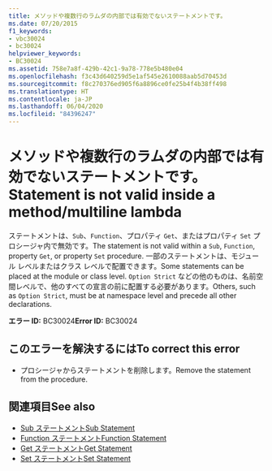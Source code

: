 ```yaml
---
title: メソッドや複数行のラムダの内部では有効でないステートメントです。
ms.date: 07/20/2015
f1_keywords:
- vbc30024
- bc30024
helpviewer_keywords:
- BC30024
ms.assetid: 758e7a8f-429b-42c1-9a78-778e5b480e04
ms.openlocfilehash: f3c43d640259d5e1af545e2610088aab5d70453d
ms.sourcegitcommit: f8c270376ed905f6a8896ce0fe25b4f4b38ff498
ms.translationtype: HT
ms.contentlocale: ja-JP
ms.lasthandoff: 06/04/2020
ms.locfileid: "84396247"
---
```

# <a name="statement-is-not-valid-inside-a-methodmultiline-lambda"></a><span data-ttu-id="3a38d-102">メソッドや複数行のラムダの内部では有効でないステートメントです。</span><span class="sxs-lookup"><span data-stu-id="3a38d-102">Statement is not valid inside a method/multiline lambda</span></span>
<span data-ttu-id="3a38d-103">ステートメントは、`Sub`、`Function`、プロパティ `Get`、またはプロパティ `Set` プロシージャ内で無効です。</span><span class="sxs-lookup"><span data-stu-id="3a38d-103">The statement is not valid within a `Sub`, `Function`, property `Get`, or property `Set` procedure.</span></span> <span data-ttu-id="3a38d-104">一部のステートメントは、モジュール レベルまたはクラス レベルで配置できます。</span><span class="sxs-lookup"><span data-stu-id="3a38d-104">Some statements can be placed at the module or class level.</span></span> <span data-ttu-id="3a38d-105">`Option Strict` などの他のものは、名前空間レベルで、他のすべての宣言の前に配置する必要があります。</span><span class="sxs-lookup"><span data-stu-id="3a38d-105">Others, such as `Option Strict`, must be at namespace level and precede all other declarations.</span></span>  
  
 <span data-ttu-id="3a38d-106">**エラー ID:** BC30024</span><span class="sxs-lookup"><span data-stu-id="3a38d-106">**Error ID:** BC30024</span></span>  
  
## <a name="to-correct-this-error"></a><span data-ttu-id="3a38d-107">このエラーを解決するには</span><span class="sxs-lookup"><span data-stu-id="3a38d-107">To correct this error</span></span>  
  
- <span data-ttu-id="3a38d-108">プロシージャからステートメントを削除します。</span><span class="sxs-lookup"><span data-stu-id="3a38d-108">Remove the statement from the procedure.</span></span>  
  
## <a name="see-also"></a><span data-ttu-id="3a38d-109">関連項目</span><span class="sxs-lookup"><span data-stu-id="3a38d-109">See also</span></span>

- [<span data-ttu-id="3a38d-110">Sub ステートメント</span><span class="sxs-lookup"><span data-stu-id="3a38d-110">Sub Statement</span></span>](../statements/sub-statement.md)
- [<span data-ttu-id="3a38d-111">Function ステートメント</span><span class="sxs-lookup"><span data-stu-id="3a38d-111">Function Statement</span></span>](../statements/function-statement.md)
- [<span data-ttu-id="3a38d-112">Get ステートメント</span><span class="sxs-lookup"><span data-stu-id="3a38d-112">Get Statement</span></span>](../statements/get-statement.md)
- [<span data-ttu-id="3a38d-113">Set ステートメント</span><span class="sxs-lookup"><span data-stu-id="3a38d-113">Set Statement</span></span>](../statements/set-statement.md)
